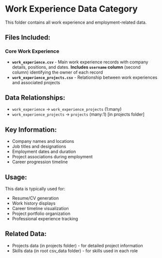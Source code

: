 # Work Experience Data Category

This folder contains all work experience and employment-related data.

## Files Included:

### Core Work Experience
- **`work_experience.csv`** - Main work experience records with company details, positions, and dates. **Includes `username` column** (second column) identifying the owner of each record
- **`work_experience_projects.csv`** - Relationship between work experiences and associated projects

## Data Relationships:
- `work_experience` → `work_experience_projects` (1:many)
- `work_experience_projects` → `projects` (many:1) [in projects folder]

## Key Information:
- Company names and locations
- Job titles and designations
- Employment dates and duration
- Project associations during employment
- Career progression timeline

## Usage:
This data is typically used for:
- Resume/CV generation
- Work history displays
- Career timeline visualization
- Project portfolio organization
- Professional experience tracking

## Related Data:
- Projects data (in projects folder) - for detailed project information
- Skills data (in root csv_data folder) - for skills used in each role 
